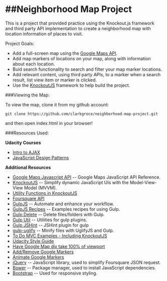 ##Neighborhood Map Project
==========================

This is a project that provided practice using the Knockout.js framework and third party API implementation to create a neighborhood map with location information of places to visit.

Project Goals:
 
* Add a full-screen map using the [Google Maps API](https://developers.google.com/maps/).
* Add map markers of locations on your map, along with information about each location.
* Buid search functionality to search and filter your map marker locations.
* Add relevant content, using third party APIs, to a marker when a search result, list view item or marker is clicked.
* Use the [KnockoutJS](http://knockoutjs.com/) framework to help build the project.

###Viewing the Map:

To view the map, clone it from my github account:

```
git clone https://github.com/clarkgroce/neighborhood-map-project.git
```

and then open index.html in your browser!

###Resources Used:

**Udacity Courses**

* [Intro to AJAX](https://www.udacity.com/course/ud110-nd)
* [JavaScript Design Patterns](https://www.udacity.com/course/ud989-nd)

**Additional Resources**
* [Google Maps Javascript API](https://developers.google.com/maps/documentation/javascript/reference) -- Google Maps JavaScript API Reference.
* [KnockoutJS](http://knockoutjs.com/) -- Simplify dynamic JavaScript UIs with the Model-View-View Model (MVVM).
* [Utility Functions in KnockoutJS](http://www.knockmeout.net/2011/04/utility-functions-in-knockoutjs.html)
* [Foursquare API](https://developer.foursquare.com/start)
* [GulpJS](http://gulpjs.com/) -- Automate and enhance your workflow.
* [GulpJS Recipes](https://github.com/gulpjs/gulp/tree/master/docs/recipes) -- Examples recipes for using Gulp.
* [Gulp Delete](https://github.com/gulpjs/gulp/blob/master/docs/recipes/delete-files-folder.md) -- Delete files/folders with Gulp.
* [Gulp Util](https://github.com/gulpjs/gulp-util) -- Utilities for gulp plugins.
* [Gulp JSHint](https://www.npmjs.com/package/gulp-jshint) -- JSHint plugin for gulp
* [gulp-uglify](https://www.npmjs.com/package/gulp-uglify/) -- Minify files with UglifyJS and Gulp.
* [To Do MVC Examples - Including KnockoutJS](http://todomvc.com/)
* [Udacity Style Guide](http://udacity.github.io/frontend-nanodegree-styleguide/javascript.html)
* [Have Google Map div take 100% of viewport](http://www.tutorialrepublic.com/faq/how-to-set-a-div-height-to-100-percent-using-css.php)
* [Add/Remove Google Markers](https://developers.google.com/maps/documentation/javascript/examples/marker-remove)
* [Animate Google Markers](https://developers.google.com/maps/documentation/javascript/examples/marker-animations-iteration)
* [jQuery](https://jquery.com/) -- JavaScript library, used to simplify Foursquare JSON request.
* [Bower](http://bower.io/) -- Package manager, used to install JavaScript dependencies.
* [Bootstrap](http://getbootstrap.com/) -- Used for responsive styling.




